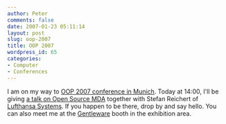 ```yaml
---
author: Peter
comments: false
date: 2007-01-23 05:11:14
layout: post
slug: oop-2007
title: OOP 2007
wordpress_id: 65
categories:
- Computer
- Conferences
---
```


I am on my way to [OOP 2007 conference in Munich](http://www.oopconference.com). Today at 14:00, I'll be giving [a talk on Open Source MDA](http://www.sigs-datacom.de/sd/kongresse/oop_2007/program.php?cat=session&ID=13) together with Stefan Reichert of  [Lufthansa Systems](http://www.lhsystems.com). If you happen to be there, drop by and say hello. You can also meet me at the [Gentleware](http://www.gentleware.com) booth in the exhibition area.
